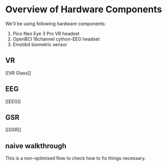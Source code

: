 # Overview of Hardware Components

We'll be using following hardware components:

1. Pico Neo Eye 3 Pro VR headset
2. OpenBCI 16channel cython-EEG headset
3. Emotibit biometric sensor

## VR

[[VR Glass]]

## EEG

[[EEG]]

## GSR

[[GSR]]


## naive walkthrough

This is a non-optimised flow to check how to fix things necessary.
